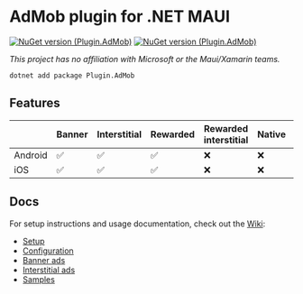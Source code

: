 # AdMob plugin for .NET MAUI

[![NuGet version (Plugin.AdMob)](https://img.shields.io/nuget/v/Plugin.AdMob.svg?style=flat-square)](https://www.nuget.org/packages/Plugin.AdMob/) [![NuGet version (Plugin.AdMob)](https://img.shields.io/nuget/vpre/Plugin.AdMob.svg?style=flat-square)](https://www.nuget.org/packages/Plugin.AdMob/)

_This project has no affiliation with Microsoft or the Maui/Xamarin teams._

```
dotnet add package Plugin.AdMob
```

## Features

|         | Banner | Interstitial | Rewarded | Rewarded interstitial | Native | App open |
| ------- | ------ | ------------ | -------- | --------------------- | ------ | -------- |
| Android | ✅     | ✅           | ✅       | ❌                    | ❌     | ❌       |
| iOS     | ✅     | ✅           | ✅       | ❌                    | ❌     | ❌       |

## Docs

For setup instructions and usage documentation, check out the [Wiki](https://github.com/marius-bughiu/Plugin.AdMob/wiki):

- [Setup](https://github.com/marius-bughiu/Plugin.AdMob/wiki/1.-Setup)
- [Configuration](https://github.com/marius-bughiu/Plugin.AdMob/wiki/2.-Configuration)
- [Banner ads](https://github.com/marius-bughiu/Plugin.AdMob/wiki/3.-Banner-ads)
- [Interstitial ads](https://github.com/marius-bughiu/Plugin.AdMob/wiki/4.-Interstitial-ads)
- [Samples](https://github.com/marius-bughiu/Plugin.AdMob/wiki/5.-Samples)
